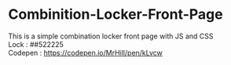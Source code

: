 # Combinition-Locker-Front-Page
 This is a simple combination locker front page with JS and CSS <br>
 Lock : ##522225 <br>
 Codepen : https://codepen.io/MrHill/pen/kLvcw 
